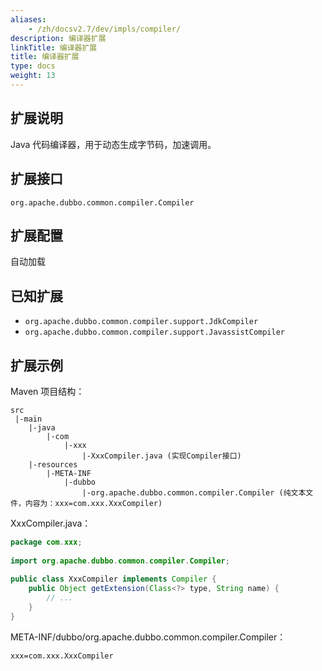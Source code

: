 ```yaml
---
aliases:
    - /zh/docsv2.7/dev/impls/compiler/
description: 编译器扩展
linkTitle: 编译器扩展
title: 编译器扩展
type: docs
weight: 13
---
```




## 扩展说明

Java 代码编译器，用于动态生成字节码，加速调用。

## 扩展接口

`org.apache.dubbo.common.compiler.Compiler`

## 扩展配置

自动加载

## 已知扩展

* `org.apache.dubbo.common.compiler.support.JdkCompiler`
* `org.apache.dubbo.common.compiler.support.JavassistCompiler`

## 扩展示例

Maven 项目结构：

```
src
 |-main
    |-java
        |-com
            |-xxx
                |-XxxCompiler.java (实现Compiler接口)
    |-resources
        |-META-INF
            |-dubbo
                |-org.apache.dubbo.common.compiler.Compiler (纯文本文件，内容为：xxx=com.xxx.XxxCompiler)
```

XxxCompiler.java：

```java
package com.xxx;
 
import org.apache.dubbo.common.compiler.Compiler;
 
public class XxxCompiler implements Compiler {
    public Object getExtension(Class<?> type, String name) {
        // ...
    }
}
```

META-INF/dubbo/org.apache.dubbo.common.compiler.Compiler：

```properties
xxx=com.xxx.XxxCompiler
```